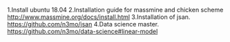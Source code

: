 1.Install ubuntu 18.04
2.Installation guide for massmine and chicken scheme
 http://www.massmine.org/docs/install.html
3.Installation of jsan.
https://github.com/n3mo/jsan
4.Data science master.
https://github.com/n3mo/data-science#linear-model
